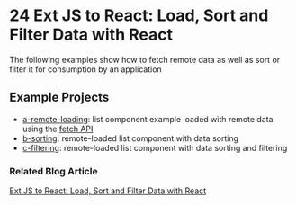 # 24 Ext JS to React: Load, Sort and Filter Data with React

The following examples show how to fetch remote data as well as sort or filter
it for consumption by an application

## Example Projects

 - [a-remote-loading](./a-remote-loading): list component example loaded with remote data using the [fetch API](https://developer.mozilla.org/en-US/docs/Web/API/Fetch_API)
 - [b-sorting](./b-sorting): remote-loaded list component with data sorting
 - [c-filtering](./c-filtering): remote-loaded list component with data sorting
 and filtering

### Related Blog Article

[Ext JS to React: Load, Sort and Filter Data with React](TBD)